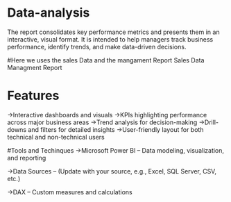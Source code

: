 # Data-analysis
The report consolidates key performance metrics and presents them in an interactive, visual format. It is intended to help managers track business performance, identify trends, and make data-driven decisions.

#Here we uses the sales Data and the mangament Report
<a herf = https://github.com/KoushalyaSG/Data-analysis/blob/main/Sales%20Data%202020.csv> Sales Data </a>
<a herf = https://github.com/KoushalyaSG/Data-analysis/blob/main/Product%20Lookup.csv> Managment Report </a>

# Features
->Interactive dashboards and visuals
->KPIs highlighting performance across major business areas
->Trend analysis for decision-making
->Drill-downs and filters for detailed insights
->User-friendly layout for both technical and non-technical users

#Tools and Techinques
->Microsoft Power BI – Data modeling, visualization, and reporting

->Data Sources – (Update with your source, e.g., Excel, SQL Server, CSV, etc.)

->DAX – Custom measures and calculations
